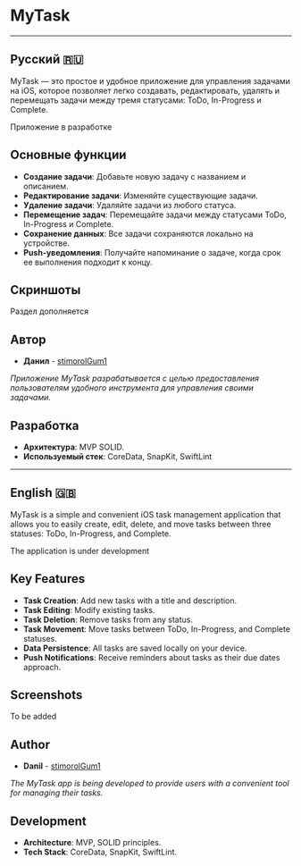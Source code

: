 # MyTask
---

## Русский 🇷🇺

MyTask — это простое и удобное приложение для управления задачами на iOS, которое позволяет легко создавать, редактировать, удалять и перемещать задачи между тремя статусами: ToDo, In-Progress и Complete.

Приложение в разработке

## Основные функции

- **Создание задачи**: Добавьте новую задачу с названием и описанием.
- **Редактирование задачи**: Изменяйте существующие задачи.
- **Удаление задачи**: Удаляйте задачи из любого статуса.
- **Перемещение задач**: Перемещайте задачи между статусами ToDo, In-Progress и Complete.
- **Сохранение данных**: Все задачи сохраняются локально на устройстве.
- **Push-уведомления**: Получайте напоминание о задаче, когда срок ее выполнения подходит к концу.

## Скриншоты

Раздел дополняется

## Автор

- **Данил** - [stimorolGum1](https://github.com/stimorolGum1)

_Приложение MyTask разрабатывается с целью предоставления пользователям удобного инструмента для управления своими задачами._

## Разработка

- **Архитектура**: MVP SOLID.
- **Используемый стек**: CoreData, SnapKit, SwiftLint

---

## English 🇬🇧

MyTask is a simple and convenient iOS task management application that allows you to easily create, edit, delete, and move tasks between three statuses: ToDo, In-Progress, and Complete.

The application is under development

## Key Features

- **Task Creation**: Add new tasks with a title and description.
- **Task Editing**: Modify existing tasks.
- **Task Deletion**: Remove tasks from any status.
- **Task Movement**: Move tasks between ToDo, In-Progress, and Complete statuses.
- **Data Persistence**: All tasks are saved locally on your device.
- **Push Notifications**: Receive reminders about tasks as their due dates approach.

## Screenshots

To be added

## Author

- **Danil** - [stimorolGum1](https://github.com/stimorolGum1)

_The MyTask app is being developed to provide users with a convenient tool for managing their tasks._

## Development

- **Architecture**: MVP, SOLID principles.
- **Tech Stack**: CoreData, SnapKit, SwiftLint.
